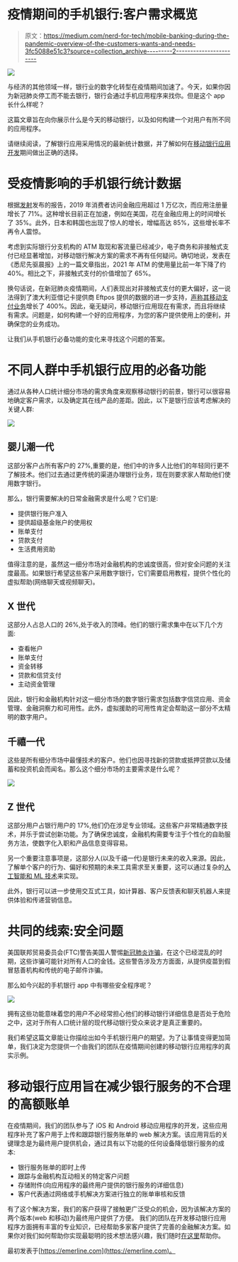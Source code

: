# 疫情期间的手机银行:客户需求概览

> 原文：<https://medium.com/nerd-for-tech/mobile-banking-during-the-pandemic-overview-of-the-customers-wants-and-needs-3fc5088e51c3?source=collection_archive---------2----------------------->

![](img/1b007358085b6301a573b366389300c6.png)

与经济的其他领域一样，银行业的数字化转型在疫情期间加速了。今天，如果你因为新冠肺炎停工而不能去银行，银行会通过手机应用程序来找你。但是这个 app 长什么样呢？

这篇文章旨在向你展示什么是今天的移动银行，以及如何构建一个对用户有所不同的应用程序。

请继续阅读，了解银行应用采用情况的最新统计数据，并了解如何在[移动银行应用开发](https://emerline.com/industries/fintech)期间做出正确的选择。

# 受疫情影响的手机银行统计数据

根据[发射](https://liftoff.io/)发布的报告，2019 年消费者访问金融应用超过 1 万亿次，而应用注册量增长了 71%。这种增长目前正在加速，例如在美国，花在金融应用上的时间增长了 35%。此外，日本和韩国也出现了惊人的增长，增幅高达 85%，这些增长率不再令人震惊。

考虑到实际银行分支机构的 ATM 取现和客流量已经减少，电子商务和非接触式支付已经显著增加，对移动银行解决方案的需求不再有任何疑问。确切地说，发表在《悉尼先驱晨报》上的一篇文章指出，2021 年 ATM 的使用量比前一年下降了约 40%。相比之下，非接触式支付的价值增加了 65%。

换句话说，在新冠肺炎疫情期间，人们表现出对非接触式支付的更大偏好，这一说法得到了澳大利亚借记卡提供商 Eftpos 提供的数据的进一步支持，[声称其移动支付业务](https://retailworldmagazine.com.au/400-growth-in-mobile-payments/)增长了 400%。因此，毫无疑问，移动银行应用现在有需求，而且将继续有需求。问题是，如何构建一个好的应用程序，为您的客户提供使用上的便利，并确保您的业务成功。

让我们从手机银行必备功能的变化来寻找这个问题的答案。

# 不同人群中手机银行应用的必备功能

通过从各种人口统计细分市场的需求角度来观察移动银行的前景，银行可以很容易地确定客户需求，以及确定其在线产品的差距。因此，以下是银行应该考虑解决的关键人群:

![](img/b30b154fe9eca25fc4b361a0ed516f72.png)

## 婴儿潮一代

这部分客户占所有客户的 27%,重要的是，他们中的许多人比他们的年轻同行更不了解技术。他们过去通过更传统的渠道办理银行业务，现在则要求家人帮助他们使用数字银行。

那么，银行需要解决的日常金融需求是什么呢？它们是:

*   提供银行账户准入
*   提供超级基金账户的使用权
*   账单支付
*   贷款支付
*   生活费用资助

值得注意的是，虽然这一细分市场对金融机构的忠诚度很高，但对安全问题的关注度最高。如果银行希望这些客户采用数字银行，它们需要启用教程，提供个性化的虚拟帮助(网络聊天或视频聊天)。

## X 世代

这部分人占总人口的 26%,处于收入的顶峰。他们的银行需求集中在以下几个方面:

*   查看帐户
*   账单支付
*   资金转移
*   贷款和信贷支付
*   主动资金管理

因此，银行和金融机构针对这一细分市场的数字银行需求包括数字信贷应用、资金管理、金融洞察力和可用性。此外，虚拟援助的可用性肯定会帮助这一部分不太精明的数字用户。

## 千禧一代

这些是所有细分市场中最懂技术的客户。他们也因寻找新的贷款或抵押贷款以及储蓄和投资机会而闻名。那么这个细分市场的主要需求是什么呢？

![](img/917d9e590854b70e34db68608a289c0c.png)

## Z 世代

这部分用户占银行用户的 17%,他们仍在涉足专业领域。这些客户非常精通数字技术，并乐于尝试创新功能。为了确保忠诚度，金融机构需要专注于个性化的自助服务方法，使数字化入职和产品信息变得容易。

另一个重要注意事项是，这部分人(以及千禧一代)是银行未来的收入来源。因此，了解单个客户的行为、偏好和预期的未来工具需求至关重要，这可以通过复杂的[人工智能和 ML 技术](https://emerline.com/solutions/ai-ml)来实现。

此外，银行可以进一步使用交互式工具，如计算器、客户反馈表和聊天机器人来提供体验和传递营销信息。

# 共同的线索:安全问题

美国联邦贸易委员会(FTC)警告美国人警惕[新冠肺炎诈骗](https://www.consumer.ftc.gov/features/coronavirus-scams-what-ftc-doing)，在这个已经混乱的时期，这些诈骗可能针对所有人口的金钱。这些警告涉及方方面面，从提供疫苗到假冒慈善机构和传统的电子邮件诈骗。

那么如今兴起的手机银行 app 中有哪些安全程序呢？

![](img/c034b5ae484b7cdcff547e65bdeb416b.png)

拥有这些功能意味着您的用户不必经常担心他们的移动银行详细信息是否处于危险之中，这对于所有人口统计层的现代移动银行受众来说才是真正重要的。

我们希望这篇文章能让你描绘出如今手机银行用户的期望。为了让事情变得更加简单，我们决定为您提供一个由我们的团队在疫情期间创建的移动银行应用程序的真实示例。

# 移动银行应用旨在减少银行服务的不合理的高额账单

在疫情期间，我们的团队参与了 iOS 和 Android 移动应用程序的开发，这些应用程序补充了客户用于上传和跟踪银行服务账单的 web 解决方案。该应用背后的关键理念是为最终用户提供机会，通过具有以下功能的任何设备降低银行服务的成本:

*   银行服务账单的即时上传
*   跟踪与金融机构互动相关的特定客户问题
*   存储附件(向应用程序的最终用户提供的银行服务的详细信息)
*   客户代表通过网络或手机解决方案进行独立的账单审核和反馈

有了这个解决方案，我们的客户获得了接触更广泛受众的机会，因为该解决方案的两个版本(web 和移动)为最终用户提供了方便。
我们的团队在开发移动银行应用程序方面拥有丰富的专业知识，已经帮助多家客户提供了完善的金融解决方案。如果你对我们如何帮助你实现最聪明的技术想法感兴趣，我们随时[在这里](https://emerline.com/contact-us)帮助你。

最初发表于[https://emerline.com](https://emerline.com)。